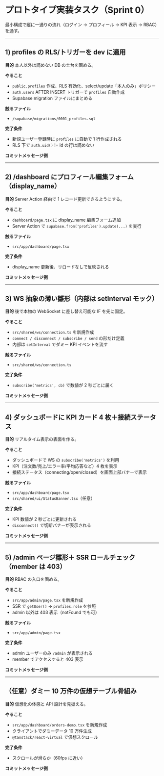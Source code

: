 # プロトタイプ実装タスク（Sprint 0）

最小構成で縦に一通りの流れ（ログイン → プロフィール → KPI 表示 → RBAC）を通す。

---

## 1) profiles の RLS/トリガーを dev に適用

**目的**
本人以外は読めない DB の土台を固める。

**やること**

- `public.profiles` 作成、RLS 有効化、select/update「本人のみ」ポリシー
- `auth.users` AFTER INSERT トリガーで `profiles` 自動作成
- Supabase migration ファイルにまとめる

**触るファイル**

- `/supabase/migrations/0001_profiles.sql`

**完了条件**

- 新規ユーザー登録時に `profiles` に自動で 1 行作成される
- RLS 下で `auth.uid()` != id の行は読めない

**コミットメッセージ例**

---

## 2) /dashboard にプロフィール編集フォーム（display_name）

**目的**
Server Action 経由で 1 レコード更新できるようにする。

**やること**

- `dashboard/page.tsx` に display_name 編集フォーム追加
- Server Action で `supabase.from('profiles').update(...)` を実行

**触るファイル**

- `src/app/dashboard/page.tsx`

**完了条件**

- display_name 更新後、リロードなしで反映される

**コミットメッセージ例**

---

## 3) WS 抽象の薄い雛形（内部は setInterval モック）

**目的**
後で本物の WebSocket に差し替え可能な IF を先に固定。

**やること**

- `src/shared/ws/connection.ts` を新規作成
- `connect / disconnect / subscribe / send` の形だけ定義
- 内部は `setInterval` でダミー KPI イベントを流す

**触るファイル**

- `src/shared/ws/connection.ts`

**完了条件**

- `subscribe('metrics', cb)` で数値が 2 秒ごとに届く

**コミットメッセージ例**

---

## 4) ダッシュボードに KPI カード 4 枚＋接続ステータス

**目的**
リアルタイム表示の表面を作る。

**やること**

- ダッシュボードで WS の `subscribe('metrics')` を利用
- KPI（注文数/売上/エラー率/平均応答など）4 枚を表示
- 接続ステータス（connecting/open/closed）を画面上部バナーで表示

**触るファイル**

- `src/app/dashboard/page.tsx`
- `src/shared/ui/StatusBanner.tsx`（任意）

**完了条件**

- KPI 数値が 2 秒ごとに更新される
- `disconnect()` で切断バナーが表示される

**コミットメッセージ例**

---

## 5) /admin ページ雛形＋ SSR ロールチェック（member は 403）

**目的**
RBAC の入口を固める。

**やること**

- `src/app/admin/page.tsx` を新規作成
- SSR で `getUser()` → `profiles.role` を参照
- admin 以外は 403 表示（notFound でも可）

**触るファイル**

- `src/app/admin/page.tsx`

**完了条件**

- admin ユーザーのみ `/admin` が表示される
- member でアクセスすると 403 表示

**コミットメッセージ例**

---

## （任意）ダミー 10 万件の仮想テーブル骨組み

**目的**
仮想化の体感と API 設計を見据える。

**やること**

- `src/app/dashboard/orders-demo.tsx` を新規作成
- クライアントでダミーデータ 10 万件生成
- `@tanstack/react-virtual` で仮想スクロール

**完了条件**

- スクロールが滑らか（60fps に近い）

**コミットメッセージ例**
